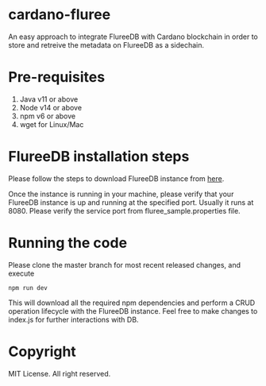 # cardano-fluree

An easy approach to integrate FlureeDB with Cardano blockchain in order to store and retreive the metadata on FlureeDB as a sidechain.

# Pre-requisites
1. Java v11 or above
2. Node v14 or above
3. npm  v6 or above
4. wget for Linux/Mac

# FlureeDB installation steps
Please follow the steps to download FlureeDB instance from [here](https://docs.flur.ee/docs/1.0.0/getting-started/installation).

Once the instance is running in your machine, please verify that your FlureeDB instance is up and running at the specified port.
Usually it runs at 8080. Please verify the service port from fluree_sample.properties file.

# Running the code
Please clone the master branch for most recent released changes, and execute 

``` npm run dev ```

This will download all the required npm dependencies and perform a CRUD operation lifecycle with the FlureeDB instance.
Feel free to make changes to index.js for further interactions with DB.

# Copyright
MIT License. All right reserved.

